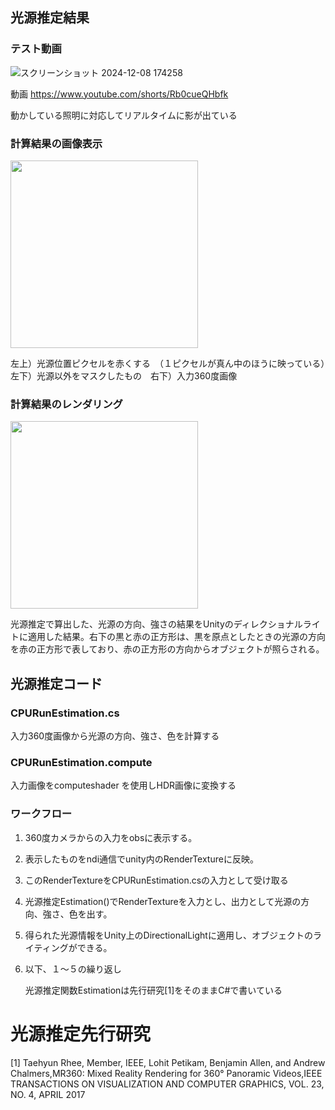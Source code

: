 
## 光源推定結果

### テスト動画
![スクリーンショット 2024-12-08 174258](https://github.com/user-attachments/assets/91687edc-0149-4362-9843-5175be012351)

動画
https://www.youtube.com/shorts/Rb0cueQHbfk

動かしている照明に対応してリアルタイムに影が出ている

### 計算結果の画像表示

<img src="https://github.com/user-attachments/assets/16df062e-9c6f-45d9-a8be-e5984a7fdc39" width="300">

左上）光源位置ピクセルを赤くする　（１ピクセルが真ん中のほうに映っている）　左下）光源以外をマスクしたもの　右下）入力360度画像

### 計算結果のレンダリング
<img src="https://github.com/user-attachments/assets/7f534ce8-f12e-482f-ab21-4bc95b8cd9d5" width="300">

光源推定で算出した、光源の方向、強さの結果をUnityのディレクショナルライトに適用した結果。右下の黒と赤の正方形は、黒を原点としたときの光源の方向を赤の正方形で表しており、赤の正方形の方向からオブジェクトが照らされる。




## 光源推定コード
### CPURunEstimation.cs

入力360度画像から光源の方向、強さ、色を計算する


### CPURunEstimation.compute

入力画像をcomputeshader を使用しHDR画像に変換する

### ワークフロー
1. 360度カメラからの入力をobsに表示する。

2. 表示したものをndi通信でunity内のRenderTextureに反映。

3. このRenderTextureをCPURunEstimation.csの入力として受け取る

4. 光源推定Estimation()でRenderTextureを入力とし、出力として光源の方向、強さ、色を出す。

5. 得られた光源情報をUnity上のDirectionalLightに適用し、オブジェクトのライティングができる。

6. 以下、１～５の繰り返し

   光源推定関数Estimationは先行研究[1]をそのままC#で書いている

# 光源推定先行研究
[1] Taehyun Rhee, Member, IEEE, Lohit Petikam, Benjamin Allen, and Andrew Chalmers,MR360: Mixed Reality Rendering for 360° Panoramic Videos,IEEE TRANSACTIONS ON VISUALIZATION AND COMPUTER GRAPHICS, VOL. 23, NO. 4, APRIL 2017 

